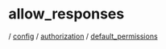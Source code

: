 # allow_responses

/ [config](/reference/config/index.md) / [authorization](/reference/config/config/authorization/index.md) / [default_permissions](/reference/config/config/authorization/default_permissions/index.md) 

